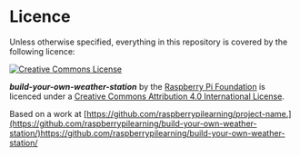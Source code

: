 # Licence

Unless otherwise specified, everything in this repository is covered by the following licence:

[![Creative Commons License](http://i.creativecommons.org/l/by-sa/4.0/88x31.png)](http://creativecommons.org/licenses/by-sa/4.0/)

***build-your-own-weather-station*** by the [Raspberry Pi Foundation](http://www.raspberrypi.org) is licenced under a [Creative Commons Attribution 4.0 International License](http://creativecommons.org/licenses/by-sa/4.0/).

Based on a work at [https://github.com/raspberrypilearning/project-name.](https://github.com/raspberrypilearning/build-your-own-weather-station/)https://github.com/raspberrypilearning/build-your-own-weather-station/

